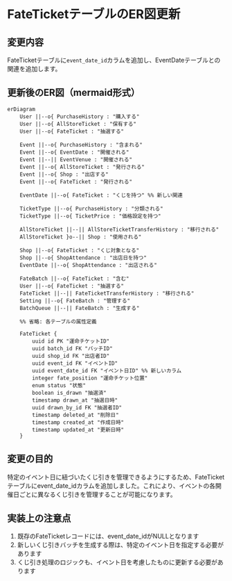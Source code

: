 # FateTicketテーブルのER図更新

## 変更内容
FateTicketテーブルに`event_date_id`カラムを追加し、EventDateテーブルとの関連を追加します。

## 更新後のER図（mermaid形式）

```mermaid
erDiagram
    User ||--o{ PurchaseHistory : "購入する"
    User ||--o{ AllStoreTicket : "保有する"
    User ||--o{ FateTicket : "抽選する"
    
    Event ||--o{ PurchaseHistory : "含まれる"
    Event ||--o{ EventDate : "開催される"
    Event ||--|| EventVenue : "開催される"
    Event ||--o{ AllStoreTicket : "発行される"
    Event ||--o{ Shop : "出店する"
    Event ||--o{ FateTicket : "発行される"
    
    EventDate ||--o{ FateTicket : "くじを持つ" %% 新しい関連
    
    TicketType ||--o{ PurchaseHistory : "分類される"
    TicketType ||--o{ TicketPrice : "価格設定を持つ"
    
    AllStoreTicket ||--|| AllStoreTicketTransferHistory : "移行される"
    AllStoreTicket }o--|| Shop : "使用される"
    
    Shop ||--o{ FateTicket : "くじ対象となる"
    Shop ||--o{ ShopAttendance : "出店日を持つ"
    EventDate ||--o{ ShopAttendance : "出店される"
    
    FateBatch ||--o{ FateTicket : "含む"
    User ||--o{ FateTicket : "抽選する"
    FateTicket ||--|| FateTicketTransferHistory : "移行される"
    Setting ||--o{ FateBatch : "管理する"
    BatchQueue ||--|| FateBatch : "生成する"
    
    %% 省略: 各テーブルの属性定義
    
    FateTicket {
        uuid id PK "運命チケットID"
        uuid batch_id FK "バッチID"
        uuid shop_id FK "出店者ID"
        uuid event_id FK "イベントID"
        uuid event_date_id FK "イベント日ID" %% 新しいカラム
        integer fate_position "運命チケット位置"
        enum status "状態"
        boolean is_drawn "抽選済"
        timestamp drawn_at "抽選日時"
        uuid drawn_by_id FK "抽選者ID"
        timestamp deleted_at "削除日"
        timestamp created_at "作成日時"
        timestamp updated_at "更新日時"
    }
```

## 変更の目的
特定のイベント日に紐づいたくじ引きを管理できるようにするため、FateTicketテーブルにevent_date_idカラムを追加しました。これにより、イベントの各開催日ごとに異なるくじ引きを管理することが可能になります。

## 実装上の注意点
1. 既存のFateTicketレコードには、event_date_idがNULLとなります
2. 新しいくじ引きバッチを生成する際は、特定のイベント日を指定する必要があります
3. くじ引き処理のロジックも、イベント日を考慮したものに更新する必要があります 